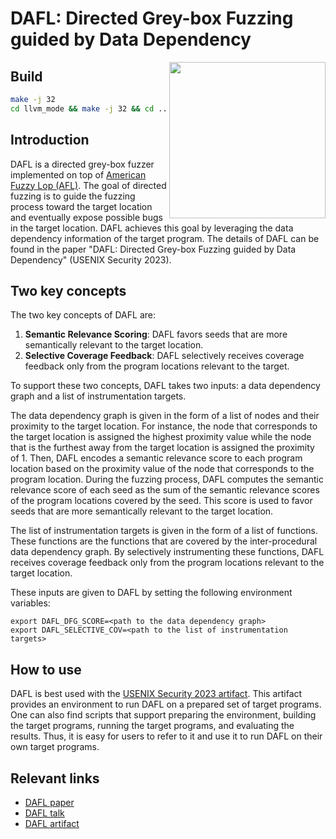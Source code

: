 # DAFL: Directed Grey-box Fuzzing guided by Data Dependency
<a href="https://goodtaeeun.github.io/assets/papers/sec23.pdf" target="_blank"><img src="https://goodtaeeun.github.io/assets/papers/sec23.png" align="right" width="250"></a>

## Build
```sh
make -j 32
cd llvm_mode && make -j 32 && cd ..
```

## Introduction
DAFL is a directed grey-box fuzzer implemented on top of <a href="https://lcamtuf.coredump.cx/afl/" target="_blank">American Fuzzy Lop (AFL)</a>.
The goal of directed fuzzing is to guide the fuzzing process toward the target location and eventually expose possible bugs in the target location.
DAFL achieves this goal by leveraging the data dependency information of the target program.
The details of DAFL can be found in the paper "DAFL: Directed Grey-box Fuzzing guided by Data Dependency" (USENIX Security 2023).


## Two key concepts

The two key concepts of DAFL are:
1. **Semantic Relevance Scoring**: DAFL favors seeds that are more semantically relevant to the target location.
2. **Selective Coverage Feedback**: DAFL selectively receives coverage feedback only from the program locations relevant to the target.


To support these two concepts, DAFL takes two inputs: a data dependency graph and a list of instrumentation targets.

The data dependency graph is given in the form of a list of nodes and their proximity to the target location.
For instance, the node that corresponds to the target location is assigned the highest proximity value while the node that is the furthest away from the target location is assigned the proximity of 1.
Then, DAFL encodes a semantic relevance score to each program location based on the proximity value of the node that corresponds to the program location.
During the fuzzing process, DAFL computes the semantic relevance score of each seed as the sum of the semantic relevance scores of the program locations covered by the seed.
This score is used to favor seeds that are more semantically relevant to the target location.

The list of instrumentation targets is given in the form of a list of functions.
These functions are the functions that are covered by the inter-procedural data dependency graph.
By selectively instrumenting these functions, DAFL receives coverage feedback only from the program locations relevant to the target location.

These inputs are given to DAFL by setting the following environment variables:
```
export DAFL_DFG_SCORE=<path to the data dependency graph>
export DAFL_SELECTIVE_COV=<path to the list of instrumentation targets>
```



## How to use
DAFL is best used with the [USENIX Security 2023 artifact](https://github.com/prosyslab/DAFL-artifact).
This artifact provides an environment to run DAFL on a prepared set of target programs.
One can also find scripts that support preparing the environment, building the target programs, running the target programs, and evaluating the results. Thus, it is easy for users to refer to it and use it to run DAFL on their own target programs.

## Relevant links
- [DAFL paper](https://goodtaeeun.github.io/assets/papers/sec23.pdf)
- [DAFL talk](https://www.youtube.com/watch?v=BjtKhyzLtyo)
- [DAFL artifact](https://github.com/prosyslab/DAFL-artifact)
